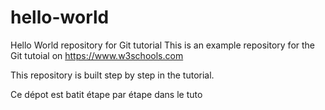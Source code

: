 # hello-world
Hello World repository for Git tutorial
This is an example repository for the Git tutoial on https://www.w3schools.com

This repository is built step by step in the tutorial.

Ce dépot est batit étape par étape dans le tuto


